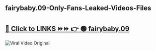 
 ## fairybaby.09-Only-Fans-Leaked-Videos-Files

# <h2><a href="https://mediaupload.pro?fairybaby.09">🔗 Click to LINKS ⏩⏩ 👉 🟢 fairybaby.09 </a></h2>

<a href="https://mediaupload.pro?fairybaby.09" rel="nofollow" data-target="animated-image.originalLink"><img src="https://i.ibb.co.com/xMMVF88/686577567.gif" alt="Viral Video Original" style="max-width: 100%; display: inline-block;" data-target="animated-image.originalImage"></a>